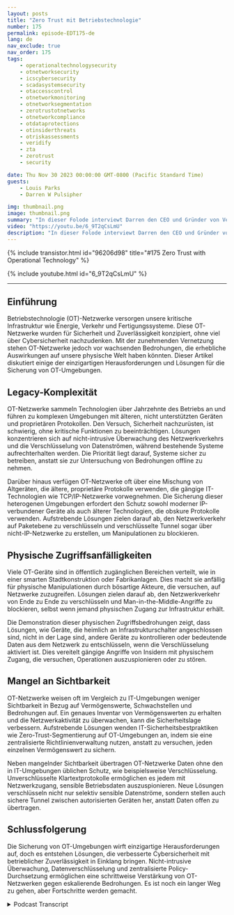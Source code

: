 ```yaml
---
layout: posts
title: "Zero Trust mit Betriebstechnologie"
number: 175
permalink: episode-EDT175-de
lang: de
nav_exclude: true
nav_order: 175
tags:
    - operationaltechnologysecurity
    - otnetworksecurity
    - icscybersecurity
    - scadasystemsecurity
    - otaccesscontrol
    - otnetworkmonitoring
    - otnetworksegmentation
    - zerotrustotnetworks
    - otnetworkcompliance
    - otdataprotections
    - otinsiderthreats
    - otriskassessments
    - veridify
    - zta
    - zerotrust
    - security

date: Thu Nov 30 2023 00:00:00 GMT-0800 (Pacific Standard Time)
guests:
    - Louis Parks
    - Darren W Pulsipher

img: thumbnail.png
image: thumbnail.png
summary: "In dieser Folode interviewt Darren den CEO und Gründer von Veridify, Louis Parks. Sie diskutieren die einzigartigen Probleme mit Betriebstechnologie-Netzwerken, die die kritische Infrastruktur steuern, aufgrund von Legacy-Komplexität, Zugriffsschwachstellen und mangelnder Sichtbarkeit."
video: "https://youtu.be/6_9T2qCsLmU"
description: "In dieser Folode interviewt Darren den CEO und Gründer von Veridify, Louis Parks. Sie diskutieren die einzigartigen Probleme mit Betriebstechnologie-Netzwerken, die die kritische Infrastruktur steuern, aufgrund von Legacy-Komplexität, Zugriffsschwachstellen und mangelnder Sichtbarkeit."
---
```


<div>
{% include transistor.html id="96206d98" title="#175 Zero Trust with Operational Technology" %}

{% include youtube.html id="6_9T2qCsLmU" %}
</div>

---

## Einführung

Betriebstechnologie (OT)-Netzwerke versorgen unsere kritische Infrastruktur wie Energie, Verkehr und Fertigungssysteme. Diese OT-Netzwerke wurden für Sicherheit und Zuverlässigkeit konzipiert, ohne viel über Cybersicherheit nachzudenken. Mit der zunehmenden Vernetzung stehen OT-Netzwerke jedoch vor wachsenden Bedrohungen, die erhebliche Auswirkungen auf unsere physische Welt haben könnten. Dieser Artikel diskutiert einige der einzigartigen Herausforderungen und Lösungen für die Sicherung von OT-Umgebungen.

## Legacy-Komplexität

OT-Netzwerke sammeln Technologien über Jahrzehnte des Betriebs an und führen zu komplexen Umgebungen mit älteren, nicht unterstützten Geräten und proprietären Protokollen. Den Versuch, Sicherheit nachzurüsten, ist schwierig, ohne kritische Funktionen zu beeinträchtigen. Lösungen konzentrieren sich auf nicht-intrusive Überwachung des Netzwerkverkehrs und die Verschlüsselung von Datenströmen, während bestehende Systeme aufrechterhalten werden. Die Priorität liegt darauf, Systeme sicher zu betreiben, anstatt sie zur Untersuchung von Bedrohungen offline zu nehmen.

Darüber hinaus verfügen OT-Netzwerke oft über eine Mischung von Altgeräten, die ältere, proprietäre Protokolle verwenden, die gängige IT-Technologien wie TCP/IP-Netzwerke vorwegnehmen. Die Sicherung dieser heterogenen Umgebungen erfordert den Schutz sowohl moderner IP-verbundener Geräte als auch älterer Technologien, die obskure Protokolle verwenden. Aufstrebende Lösungen zielen darauf ab, den Netzwerkverkehr auf Paketebene zu verschlüsseln und verschlüsselte Tunnel sogar über nicht-IP-Netzwerke zu erstellen, um Manipulationen zu blockieren.

## Physische Zugriffsanfälligkeiten

Viele OT-Geräte sind in öffentlich zugänglichen Bereichen verteilt, wie in einer smarten Stadtkonstruktion oder Fabrikanlagen. Dies macht sie anfällig für physische Manipulationen durch bösartige Akteure, die versuchen, auf Netzwerke zuzugreifen. Lösungen zielen darauf ab, den Netzwerkverkehr von Ende zu Ende zu verschlüsseln und Man-in-the-Middle-Angriffe zu blockieren, selbst wenn jemand physischen Zugang zur Infrastruktur erhält.

Die Demonstration dieser physischen Zugriffsbedrohungen zeigt, dass Lösungen, wie Geräte, die heimlich an Infrastrukturschalter angeschlossen sind, nicht in der Lage sind, andere Geräte zu kontrollieren oder bedeutende Daten aus dem Netzwerk zu entschlüsseln, wenn die Verschlüsselung aktiviert ist. Dies vereitelt gängige Angriffe von Insidern mit physischem Zugang, die versuchen, Operationen auszuspionieren oder zu stören.

## Mangel an Sichtbarkeit

OT-Netzwerke weisen oft im Vergleich zu IT-Umgebungen weniger Sichtbarkeit in Bezug auf Vermögenswerte, Schwachstellen und Bedrohungen auf. Ein genaues Inventar von Vermögenswerten zu erhalten und die Netzwerkaktivität zu überwachen, kann die Sicherheitslage verbessern. Aufstrebende Lösungen wenden IT-Sicherheitsbestpraktiken wie Zero-Trust-Segmentierung auf OT-Umgebungen an, indem sie eine zentralisierte Richtlinienverwaltung nutzen, anstatt zu versuchen, jeden einzelnen Vermögenswert zu sichern.

Neben mangelnder Sichtbarkeit übertragen OT-Netzwerke Daten ohne den in IT-Umgebungen üblichen Schutz, wie beispielsweise Verschlüsselung. Unverschlüsselte Klartextprotokolle ermöglichen es jedem mit Netzwerkzugang, sensible Betriebsdaten auszuspionieren. Neue Lösungen verschlüsseln nicht nur selektiv sensible Datenströme, sondern stellen auch sichere Tunnel zwischen autorisierten Geräten her, anstatt Daten offen zu übertragen.

## Schlussfolgerung

Die Sicherung von OT-Umgebungen wirft einzigartige Herausforderungen auf, doch es entstehen Lösungen, die verbesserte Cybersicherheit mit betrieblicher Zuverlässigkeit in Einklang bringen. Nicht-intrusive Überwachung, Datenverschlüsselung und zentralisierte Policy-Durchsetzung ermöglichen eine schrittweise Verstärkung von OT-Netzwerken gegen eskalierende Bedrohungen. Es ist noch ein langer Weg zu gehen, aber Fortschritte werden gemacht.



<details>
<summary> Podcast Transcript </summary>

<p></p>

</details>
